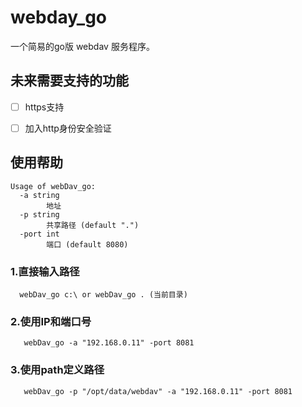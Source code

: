 # webday_go

  一个简易的go版 webdav 服务程序。


## 未来需要支持的功能

- [ ] https支持
 
- [ ] 加入http身份安全验证 


## 使用帮助

```
Usage of webDav_go:
  -a string
        地址
  -p string
        共享路径 (default ".")
  -port int
        端口 (default 8080)
```


### 1.直接输入路径
```
  webDav_go c:\ or webDav_go . (当前目录)
```
### 2.使用IP和端口号
```
   webDav_go -a "192.168.0.11" -port 8081
```
### 3.使用path定义路径
```
   webDav_go -p "/opt/data/webdav" -a "192.168.0.11" -port 8081
```


